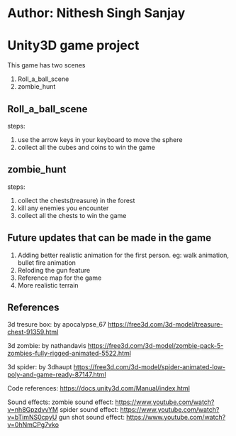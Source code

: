 
# Author: Nithesh Singh Sanjay

# Unity3D game project
This game has two scenes
1. Roll_a_ball_scene
2. zombie_hunt

## Roll_a_ball_scene
steps:
1. use the arrow keys in your keyboard to move the sphere
2. collect all the cubes and coins to win the game

## zombie_hunt
steps:
1. collect the chests(treasure) in the forest
2. kill any enemies you encounter
3. collect all the chests to win the game

## Future updates that can be made in the game
1. Adding better realistic animation for the first person. eg: walk animation, bullet fire animation
2. Reloding the gun feature
3. Reference map for the game
4. More realistic terrain

## References
3d tresure box: by apocalypse_67
https://free3d.com/3d-model/treasure-chest-91359.html

3d zombie: by nathandavis
https://free3d.com/3d-model/zombie-pack-5-zombies-fully-rigged-animated-5522.html

3d spider: by 3dhaupt
https://free3d.com/3d-model/spider-animated-low-poly-and-game-ready-87147.html

Code references:
https://docs.unity3d.com/Manual/index.html

Sound effects:
zombie sound effect: https://www.youtube.com/watch?v=nh8GpzdvvYM
spider sound effect: https://www.youtube.com/watch?v=bTimNS0cpyU
gun shot sound effect: https://www.youtube.com/watch?v=0hNmCPg7vko
